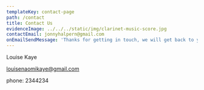 ```yaml
---
templateKey: contact-page
path: /contact
title: Contact Us
evidenceImage: ../../../static/img/clarinet-music-score.jpg
contactEmail: jonnyhalpern@gmail.com
onEmailSendMessage: 'Thanks for getting in touch, we will get back to you soon'
---
```


Louise Kaye

louisenaomikaye@gmail.com

phone: 2344234

